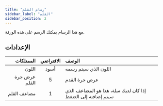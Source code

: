 ```yaml
---
title: "رسام القلم"
sidebar_label: "القلم"
sidebar_position: 2
---
```



مع هذا الرسام يمكنك الرسم على هذه الورقة.

## الإعدادات

|     الممتلكات | الافتراضي | الوصف                                                       |
| -------------:|:---------:|:----------------------------------------------------------- |
|         اللون |   أسود    | اللون الذي سيتم رسمه                                        |
| عرض جرة القلم |     5     | عرض جرة القدم                                               |
|   مضاعف القلم |     1     | إذا كان لديك سلة، هذا هو المضاعف الذي سيتم إضافته إلى الضغط |
